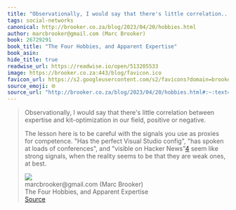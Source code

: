 ```yaml
---
title: "Observationally, I would say that there's little correlation..."
tags: social-networks
canonical: http://brooker.co.za/blog/2023/04/20/hobbies.html
author: marcbrooker@gmail.com (Marc Brooker)
book: 26729291
book_title: "The Four Hobbies, and Apparent Expertise"
book_asin: 
hide_title: true
readwise_url: https://readwise.io/open/513205533
image: https://brooker.co.za:443/blog/favicon.ico
favicon_url: https://s2.googleusercontent.com/s2/favicons?domain=brooker.co.za
source_emoji: 🌐
source_url: "http://brooker.co.za/blog/2023/04/20/hobbies.html#:~:text=Observationally%2C%20I%20would,ones%2C%20at%20best."
---
```


> Observationally, I would say that there's little correlation between expertise and kit-optimization in our field, positive or negative.
> 
> The lesson here is to be careful with the signals you use as proxies for competence. "Has the perfect Visual Studio config", "has spoken at loads of conferences", and "visible on Hacker News"[4](https://brooker.co.za/blog/2023/04/20/hobbies.html#foot4) seem like strong signals, when the reality seems to be that they are weak ones, at best.
> <div class="quoteback-footer"><div class="quoteback-avatar"><img class="mini-favicon" src="https://s2.googleusercontent.com/s2/favicons?domain=brooker.co.za"></div><div class="quoteback-metadata"><div class="metadata-inner"><span style="display:none">FROM:</span><div aria-label="marcbrooker@gmail.com (Marc Brooker)" class="quoteback-author"> marcbrooker@gmail.com (Marc Brooker)</div><div aria-label="The Four Hobbies, and Apparent Expertise" class="quoteback-title"> The Four Hobbies, and Apparent Expertise</div></div></div><div class="quoteback-backlink"><a target="_blank" aria-label="go to the full text of this quotation" rel="noopener" href="http://brooker.co.za/blog/2023/04/20/hobbies.html#:~:text=Observationally%2C%20I%20would,ones%2C%20at%20best." class="quoteback-arrow"> Source</a></div></div>